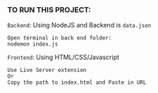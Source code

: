 ### TO RUN THIS PROJECT:
`Backend`:
Using NodeJS and Backend is `data.json`
```
Open terminal in back end folder:
nodemon index.js
```
`Frontend`:
Using HTML/CSS/Javascript
```
Use Live Server extension
Or
Copy the path to index.html and Paste in URL
```